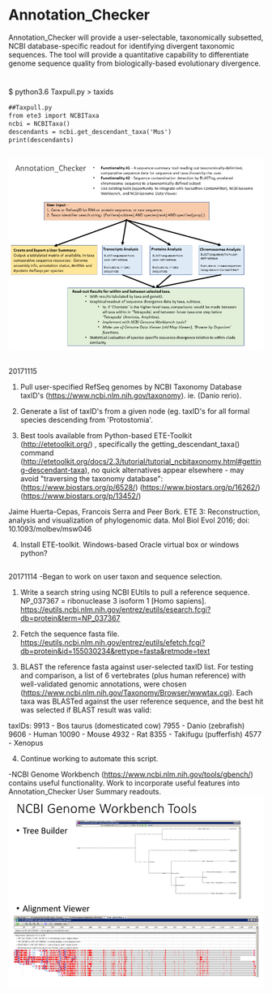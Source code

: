 # Annotation_Checker
Annotation_Checker will provide a user-selectable, taxonomically subsetted, NCBI database-specific readout for identifying divergent taxonomic sequences. The tool will provide a quantitative capability to differentiate genome sequence quality from biologically-based evolutionary divergence.       
#
$ python3.6 Taxpull.py > taxids
```    
##Taxpull.py
from ete3 import NCBITaxa
ncbi = NCBITaxa()
descendants = ncbi.get_descendant_taxa('Mus')
print(descendants)    
``` 

##
![Annotation_Checker](https://raw.githubusercontent.com/NCBI-Hackathons/Annotation_Checker/master/Images/Annotation_Checker.png?sanitize=true)
##
20171115
1. Pull user-specified RefSeq genomes by NCBI Taxonomy Database taxID's (https://www.ncbi.nlm.nih.gov/taxonomy). ie. (Danio rerio).


2. Generate a list of taxID's from a given node (eg. taxID's for all formal species descending from 'Protostomia'.


3. Best tools available from Python-based ETE-Toolkit (http://etetoolkit.org/) , specifically the getting_descendant_taxa() command (http://etetoolkit.org/docs/2.3/tutorial/tutorial_ncbitaxonomy.html#getting-descendant-taxa), no quick alternatives appear elsewhere - may avoid "traversing the taxonomy database":
(https://www.biostars.org/p/6528/)
(https://www.biostars.org/p/16262/)
(https://www.biostars.org/p/13452/)

Jaime Huerta-Cepas, Francois Serra and Peer Bork. ETE 3: Reconstruction, analysis and visualization of phylogenomic data. Mol Biol Evol 2016; doi: 10.1093/molbev/msw046

4. Install ETE-toolkit.  Windows-based Oracle virtual box or windows python?

##
20171114
-Began to work on user taxon and sequence selection.
  1. Write a search string using NCBI EUtils to pull a reference sequence. NP_037367 = ribonuclease 3 isoform 1 [Homo sapiens].
  https://eutils.ncbi.nlm.nih.gov/entrez/eutils/esearch.fcgi?db=protein&term=NP_037367
  
  2. Fetch the sequence fasta file.
  https://eutils.ncbi.nlm.nih.gov/entrez/eutils/efetch.fcgi?db=protein&id=155030234&rettype=fasta&retmode=text
  
  3. BLAST the reference fasta against user-selected taxID list. For testing and comparison, a list of 6 vertebrates (plus human reference) with well-validated genomic annotations, were chosen (https://www.ncbi.nlm.nih.gov/Taxonomy/Browser/wwwtax.cgi). Each taxa was BLASTed against the user reference sequence, and the best hit was selected if BLAST result was valid:

taxIDs: 
9913 - Bos taurus (domesticated cow)
7955 - Danio (zebrafish)
9606 - Human
10090 - Mouse
4932 - Rat
8355 - Takifugu (pufferfish)
4577 - Xenopus

  4. Continue working to automate this script. 

-NCBI Genome Workbench (https://www.ncbi.nlm.nih.gov/tools/gbench/) contains useful functionality.  Work to incorporate useful features into Annotation_Checker User Summary readouts.
![Annotation_Checker](https://raw.githubusercontent.com/NCBI-Hackathons/Annotation_Checker/master/Images/Verts_Tree.png?sanitize=true)
